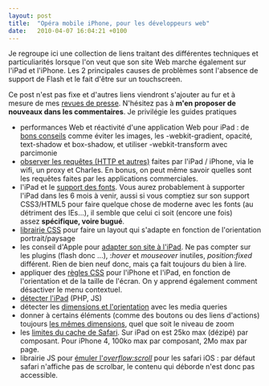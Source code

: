 ```yaml
---
layout: post
title:  "Opéra mobile iPhone, pour les développeurs web"
date:   2010-04-07 16:04:21 +0100
---
```

Je regroupe ici une collection de liens traitant des différentes techniques et particuliarités lorsque l'on veut que son site Web marche également sur l'iPad et l'iPhone. Les 2 principales causes de problèmes sont l'absence de support de Flash et le fait d'être sur un touchscreen.

Ce post n'est pas fixe et d'autres liens viendront s'ajouter au fur et à mesure de mes <a href="http://jpv.typepad.com/blog/revue-de-presse/">revues de presse</a>. N'hésitez pas à <strong>m'en proposer de nouveaux dans les commentaires</strong>. Je privilégie les guides pratiques
<ul>
  <li>performances Web et réactivité d'une application Web pour iPad : de <a href="http://mir.aculo.us/2010/06/04/making-an-ipad-html5-app-making-it-really-fast/">bons conseils</a> comme éviter les images, les -webkit-gradient, opacité, text-shadow et box-shadow, et utiliser -webkit-transform avec parcimonie</li>
  <li><a href="http://www.ravelrumba.com/blog/ipad-http-debugging/">observer les requêtes (HTTP et autres)</a> faites par l'iPad / iPhone, via le wifi, un proxy et Charles. En bonus, on peut même savoir quelles sont les requêtes faites par les applications commerciales.</li>
  <li>l'iPad et le <a href="http://blog.typekit.com/2010/04/05/experimenting-with-web-fonts-on-the-ipad/">support des fonts</a>. Vous aurez probablement à supporter l'iPad dans les 6 mois à venir, aussi si vous comptiez sur son support CSS3/HTML5 pour faire quelque chose de moderne avec les fonts (au détriment des IEs...), il semble que celui ci soit (encore une fois) assez <strong>spécifique, voire bugué</strong>.</li>
  <li><a href="http://matthewjamestaylor.com/blog/ipad-layout-with-landscape-portrait-modes">librairie CSS</a> pour faire un layout qui s'adapte en fonction de l'orientation portrait/paysage</li>
  <li>les conseil d'Apple pour <a href="http://developer.apple.com/safari/library/technotes/tn2010/tn2262.html#">adapter son site à l'iPad</a>. Ne pas compter sur les plugins (flash donc ...), :<em>hover</em> et <em>mouseover</em> inutiles, <em>position:fixed</em> différent. Rien de bien neuf donc, mais ça fait toujours du bien à lire.</li>
  <li>appliquer des <a href="http://mislav.uniqpath.com/2010/04/targeted-css/">règles CSS</a> pour l'iPhone et l'iPad, en fonction de l'orientation et de la taille de l'écran. On y apprend également comment désactiver le menu contextuel.</li>
  <li><a href="http://davidwalsh.name/detect-ipad">détecter l'iPad</a> (PHP, JS)</li>
  <li>détecter les <a href="http://www.cloudfour.com/ipad-orientation-css/">dimensions et l'orientation</a> avec les media queries</li>
  <li>donner à certains éléments (comme des boutons ou des liens d'actions) toujours <a href="hack pour iOS safari pour donner à certains éléments toujours la même taille quel que soit le zoom : http://bit.ly/bgYx33">les mêmes dimensions</a>, quel que soit le niveau de zoom</li>
  <li>les <a href="http://www.yuiblog.com/blog/2010/06/28/mobile-browser-cache-limits/">limites du cache de Safari</a>. Sur iPad on est 25ko max (dézipé) par composant. Pour iPhone 4, 100ko max par composant, 2Mo max par page.</li>
  <li>librairie JS pour <a href="http://cubiq.org/iscroll">émuler l'</a><em><a href="http://cubiq.org/iscroll">overflow:scroll</a></em> pour les safari iOS : par défaut safari n'affiche pas de scrolbar, le contenu qui déborde n'est donc pas accessible.</li>
</ul>

